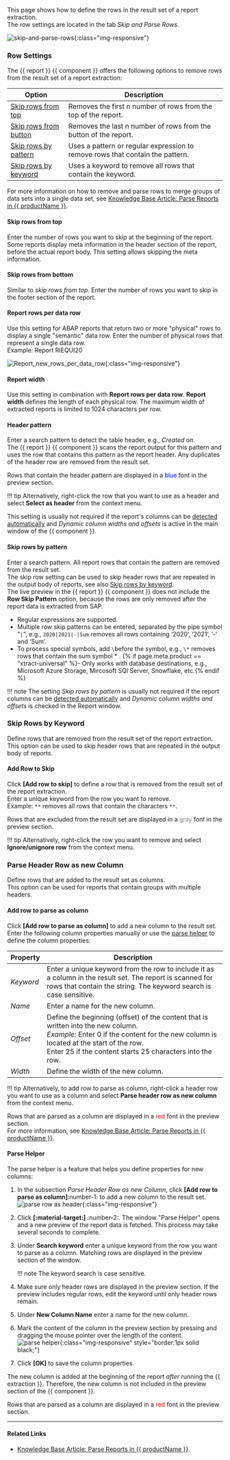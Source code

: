
This page shows how to define the rows in the result set of a report extraction.<br>
The row settings are located in the tab *Skip and Parse Rows*. 

![skip-and-parse-rows](../../assets/images/documentation/components/report/skip-and-parse-rows.png){:class="img-responsive"}


### Row Settings

The {{ report }} {{ component }} offers the following options to remove rows from the result set of a report extraction:

| Option | Description |
|--------|-------------|
| [Skip rows from top](#skip-rows-from-top) | Removes the first n number of rows from the top of the report. | 
| [Skip rows from button](#skip-rows-from-bottom) | Removes the last n number of rows from the button of the report. | 
| [Skip rows by pattern](#skip-rows-from-bottom) | Uses a pattern or regular expression to remove rows that contain the pattern. | 
| [Skip rows by keyword](#add-row-to-skip) | Uses a keyword to remove all rows that contain the keyword. |

For more information on how to remove and parse rows to merge groups of data sets into a single data set, see [Knowledge Base Article: Parse Reports in {{ productName }}](../../knowledge-base/parse-reports.md).

#### Skip rows from top
Enter the number of rows you want to skip at the beginning of the report.
Some reports display meta information in the header section of the report, before the actual report body. This setting allows skipping the meta information. 

#### Skip rows from bottom
Similar to *skip rows from top*. Enter the number of rows you want to skip in the footer section of the report.

#### Report rows per data row
Use this setting for ABAP reports that return two or more "physical" rows to display a single "semantic" data row. Enter the number of physical rows that represent a single data row. <br>
Example: Report RIEQUI20 

![Report_new_rows_per_data_row](../../assets/images/documentation/components/report/Report_new_rows_per_data_row.png){:class="img-responsive"}

#### Report width
Use this setting in combination with **Report rows per data row**. **Report width** defines the length of each physical row. 
The maximum width of extracted reports is limited to 1024 characters per row.

#### Header pattern

Enter a search pattern to detect the table header, e.g., *Created on*. <br>
The {{ report }} {{ component }} scans the report output for this pattern and uses the row that contains this pattern as the report header.
Any duplicates of the header row are removed from the result set.

Rows that contain the header pattern are displayed in a <span style="color:blue">blue</span> font in the preview section.

!!! tip
	Alternatively, right-click the row that you want to use as a header and select **Select as header** from the context menu.

This setting is usually not required if the report's columns can be [detected automatically](report-columns-define.md/#define-columns-automatically) and *Dynamic column widths and offsets* is active in the main window of the {{ component }}.


#### Skip rows by pattern

Enter a search pattern. All report rows that contain the pattern are removed from the result set. <br>
The skip row setting can be used to skip header rows that are repeated in the output body of reports, see also [Skip rows by keyword](#skip-rows-by-keyword).<br>
The live preview in the {{ report }} {{ component }} does not include the **Row Skip Pattern** option, because the rows are only removed after the report data is extracted from SAP. 

- Regular expressions are supported.
- Multiple row skip patterns can be entered, separated by the pipe symbol "`|`", e.g., `2020|2021|-|Sum` removes all rows containing ‘2020’, ‘2021’, ‘-‘ and ‘Sum’.
- To process special symbols, add `\`before the symbol, e.g., `\*` removes rows that contain the sum symbol * .
{% if page.meta.product == "xtract-universal" %}- Only works with database destinations, e.g., Microsoft Azure Storage,  Mircosoft SQl Server, Snowflake, etc.{% endif %}


!!! note
	The setting *Skip rows by pattern* is usually not required if the report columns can be [detected automatically](report-columns-define.md/#define-columns-automatically) and *Dynamic column widths and offsets* is checked in the Report window.


### Skip Rows by Keyword

Define rows that are removed from the result set of the report extraction.
This option can be used to skip header rows that are repeated in the output body of reports.

#### Add Row to Skip

Click **[Add row to skip]** to define a row that is removed from the result set of the report extraction. <br>
Enter a unique keyword from the row you want to remove. <br>
Example: `**` removes all rows that contain the characters `**`.

Rows that are excluded from the result set are displayed in a <span style="color:gray">gray</span> font in the preview section.

!!! tip
	Alternatively, right-click the row you want to remove and select **Ignore/unignore row** from the context menu.

### Parse Header Row as new Column

Define rows that are added to the result set as columns. <br>
This option can be used for reports that contain groups with multiple headers.

#### Add row to parse as column
<!---
![parse row as header](../../assets/images/documentation/components/report/parse-row-as-header.png){align=right :class="img-responsive"}
--->

Click **[Add row to parse as column]** to add a new column to the result set.<br>
Enter the following column properties manually or use the [parse helper](#parse-helper) to define the column properties:

| Property | Description | 
|----------|-------------|
| *Keyword*  | Enter a unique keyword from the row to include it as a column in the result set. The report is scanned for rows that contain the string. The keyword search is case sensitive. |
| *Name*     | Enter a name for the new column.|
| *Offset*   | Define the beginning (offset) of the content that is written into the new column. <br>*Example:* Enter 0 if the content for the new column is located at the start of the row.<br>Enter 25 if the content starts 25 characters into the row.|
| *Width*    | Define the width of the new column.|


!!! tip
	Alternatively, to add row to parse as column, right-click a header row you want to use as a column and select **Parse header row as new column** from the context menu.

Rows that are parsed as a column are displayed in a <span style="color:red">red</span> font in the preview section.<br>
For more information, see [Knowledge Base Article: Parse Reports in {{ productName }}](../../knowledge-base/parse-reports.md).


#### Parse Helper

The parse helper is a feature that helps you define properties for new columns:

1. In the subsection *Parse Header Row as new Column*, click **[Add row to parse as column]**:number-1: to add a new column to the result set. <br>
![parse row as header](../../assets/images/documentation/components/report/parse-row-as-header.png){:class="img-responsive"}
2. Click **[:material-target:]** :number-2:. The window "Parse Helper" opens and a new preview of the report data is fetched. This process may take several seconds to complete.
3. Under **Search keyword** enter a unique keyword from the row you want to parse as a column. Matching rows are displayed in the preview section of the window.

	!!! note
		The keyword search is case sensitive.
		
4. Make sure only header rows are displayed in the preview section. If the preview includes regular rows, edit the keyword until only header rows remain.
5. Under **New Column Name** enter a name for the new column. 
6. Mark the content of the column in the preview section by pressing and dragging the mouse pointer over the length of the content. <br>
![parse helper](../../assets/images/documentation/components/report/parse-helper.gif){:class="img-responsive" style="border:1px solid black;"}
7. Click **[OK]** to save the column properties.

The new column is added at the beginning of the report *after* running the {{ extraction }}. 
Therefore, the new column is not included in the preview section of the {{ component }}. 

Rows that are parsed as a column are displayed in a <span style="color:red">red</span> font in the preview section.

*****
#### Related Links
- [Knowledge Base Article: Parse Reports in {{ productName }}](../../knowledge-base/parse-reports.md).
